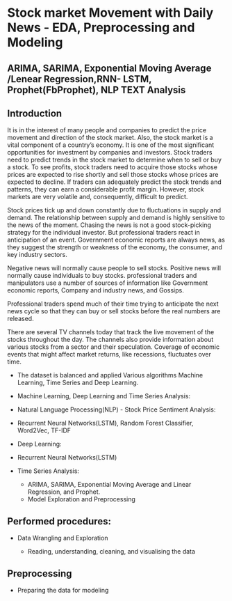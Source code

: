 # Stock market Movement with Daily News - EDA, Preprocessing and Modeling
 ## ARIMA, SARIMA, Exponential Moving Average /Lenear Regression,RNN- LSTM,  Prophet(FbProphet), NLP TEXT Analysis
## Introduction
It is in the interest of many people and companies to predict the price movement and direction of the stock market. Also, the stock market is a vital component of a country’s economy. It is one of the most significant opportunities for investment by companies and investors. Stock traders need to predict trends in the stock market to determine when to sell or buy a stock. To see profits, stock traders need to acquire those stocks whose prices are expected to rise shortly and sell those stocks whose prices are expected to decline. If traders can adequately predict the stock trends and patterns, they can earn a considerable profit margin. However, stock markets are very volatile and, consequently, difficult to predict.

Stock prices tick up and down constantly due to fluctuations in supply and demand. The relationship between supply and demand is highly sensitive to the news of the moment. Chasing the news is not a good stock-picking strategy for the individual investor. But professional traders react in anticipation of an event. Government economic reports are always news, as they suggest the strength or weakness of the economy, the consumer, and key industry sectors.

Negative news will normally cause people to sell stocks. Positive news will normally cause individuals to buy stocks. professional traders and manipulators use a number of sources of information like Government economic reports, Company and industry news, and Gossips.

Professional traders spend much of their time trying to anticipate the next news cycle so that they can buy or sell stocks before the real numbers are released.

There are several TV channels today that track the live movement of the stocks throughout the day. The channels also provide information about various stocks from a sector and their speculation. Coverage of economic events that might affect market returns, like recessions, fluctuates over time.

 - The dataset is balanced and applied Various algorithms Machine Learning, Time Series and Deep Learning.

 - Machine Learning, Deep Learning and Time Series Analysis:
 - Natural Language Processing(NLP) - Stock Price Sentiment Analysis:

 - Recurrent Neural Networks(LSTM), Random Forest Classifier, Word2Vec, TF-IDF
 - Deep Learning:

 - Recurrent Neural Networks(LSTM)
 - Time Series Analysis:

   - ARIMA, SARIMA, Exponential Moving Average and Linear Regression, and Prophet.
   - Model Exploration and Preprocessing
## Performed procedures:
 - Data Wrangling and Exploration

    - Reading, understanding, cleaning, and visualising the data
## Preprocessing

 - Preparing the data for modeling
